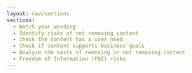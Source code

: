 ```yaml
---
layout: nav/sections
sections:
  - Watch your wording
  - Identify risks of not removing content
  - Check the content has a user need
  - Check if content supports business goals
  - Analyse the costs of removing or not removing content
  - Freedom of Information (FOI) risks
---
```

